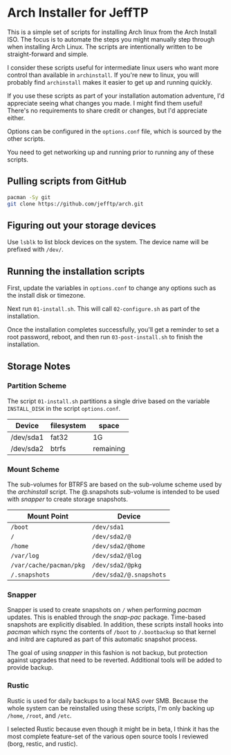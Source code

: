 # Arch Installer for JeffTP

This is a simple set of scripts for installing Arch linux from the Arch Install ISO. The focus is to automate the steps you might manually step through when installing Arch Linux. The scripts are intentionally written to be straight-forward and simple.

I consider these scripts useful for intermediate linux users who want more control than available in `archinstall`. If you're new to linux, you will probably find `archinstall` makes it easier to get up and running quickly.

If you use these scripts as part of your installation automation adventure, I'd appreciate seeing what changes you made. I might find them useful! There's no requirements to share credit or changes, but I'd appreciate either.

Options can be configured in the `options.conf` file, which is sourced by the other scripts.

You need to get networking up and running prior to running any of these scripts.

## Pulling scripts from GitHub

```sh
pacman -Sy git
git clone https://github.com/jefftp/arch.git
```

## Figuring out your storage devices

Use `lsblk` to list block devices on the system. The device name will be prefixed with `/dev/`.

## Running the installation scripts

First, update the variables in `options.conf` to change any options such as the install disk or timezone.

Next run `01-install.sh`. This will call `02-configure.sh` as part of the installation.

Once the installation completes successfully, you'll get a reminder to set a root password, reboot, and then run `03-post-install.sh` to finish the installation.

## Storage Notes

### Partition Scheme

The script `01-install.sh` partitions a single drive based on the variable `INSTALL_DISK` in the script `options.conf`.

| Device    | filesystem | space     |
| --------- | ---------- | --------- |
| /dev/sda1 | fat32      | 1G        |
| /dev/sda2 | btrfs      | remaining |

### Mount Scheme

The sub-volumes for BTRFS are based on the sub-volume scheme used by the *archinstall* script. The @.snapshots sub-volume is intended to be used with *snapper* to create storage snapshots.

| Mount Point             | Device                  |
| ----------------------- | ----------------------- |
| `/boot`                 | `/dev/sda1`             |
| `/`                     | `/dev/sda2/@`           |
| `/home`                 | `/dev/sda2/@home`       |
| `/var/log`              | `/dev/sda2/@log`        |
| `/var/cache/pacman/pkg` | `/dev/sda2/@pkg`        |
| `/.snapshots`           | `/dev/sda2/@.snapshots` |

### Snapper

Snapper is used to create snapshots on `/` when performing *pacman* updates. This is enabled through the *snap-pac* package. Time-based snapshots are explicitly disabled. In addition, these scripts install hooks into *pacman* which rsync the contents of `/boot` to `/.bootbackup` so that kernel and initrd are captured as part of this automatic snapshot process.

The goal of using *snapper* in this fashion is not backup, but protection against upgrades that need to be reverted. Additional tools will be added to provide backup.

### Rustic

Rustic is used for daily backups to a local NAS over SMB. Because the whole system can be reinstalled using these scripts, I'm only backing up `/home`, `/root`, and `/etc`.

I selected Rustic because even though it might be in beta, I think it has the most complete feature-set of the various open source tools I reviewed (borg, restic, and rustic).
